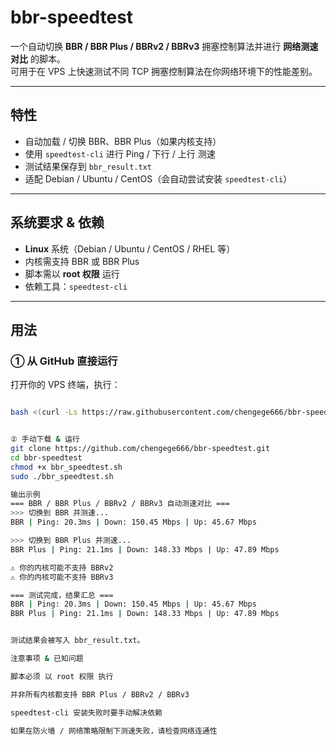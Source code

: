 # bbr-speedtest

一个自动切换 **BBR / BBR Plus / BBRv2 / BBRv3** 拥塞控制算法并进行 **网络测速对比** 的脚本。  
可用于在 VPS 上快速测试不同 TCP 拥塞控制算法在你网络环境下的性能差别。

---

## 特性

- 自动加载 / 切换 BBR、BBR Plus（如果内核支持）  
- 使用 `speedtest-cli` 进行 Ping / 下行 / 上行 测速  
- 测试结果保存到 `bbr_result.txt`  
- 适配 Debian / Ubuntu / CentOS（会自动尝试安装 `speedtest-cli`）

---

## 系统要求 & 依赖

- **Linux** 系统（Debian / Ubuntu / CentOS / RHEL 等）  
- 内核需支持 BBR 或 BBR Plus  
- 脚本需以 **root 权限** 运行  
- 依赖工具：`speedtest-cli`

---

## 用法

### ① 从 GitHub 直接运行

打开你的 VPS 终端，执行：

```bash

bash <(curl -Ls https://raw.githubusercontent.com/chengege666/bbr-speedtest/main/bbr_speedtest.sh)


② 手动下载 & 运行
git clone https://github.com/chengege666/bbr-speedtest.git
cd bbr-speedtest
chmod +x bbr_speedtest.sh
sudo ./bbr_speedtest.sh

输出示例
=== BBR / BBR Plus / BBRv2 / BBRv3 自动测速对比 ===
>>> 切换到 BBR 并测速...
BBR | Ping: 20.3ms | Down: 150.45 Mbps | Up: 45.67 Mbps

>>> 切换到 BBR Plus 并测速...
BBR Plus | Ping: 21.1ms | Down: 148.33 Mbps | Up: 47.89 Mbps

⚠️ 你的内核可能不支持 BBRv2  
⚠️ 你的内核可能不支持 BBRv3  

=== 测试完成，结果汇总 ===
BBR | Ping: 20.3ms | Down: 150.45 Mbps | Up: 45.67 Mbps  
BBR Plus | Ping: 21.1ms | Down: 148.33 Mbps | Up: 47.89 Mbps  


测试结果会被写入 bbr_result.txt。

注意事项 & 已知问题

脚本必须 以 root 权限 执行

并非所有内核都支持 BBR Plus / BBRv2 / BBRv3

speedtest-cli 安装失败时要手动解决依赖

如果在防火墙 / 网络策略限制下测速失败，请检查网络连通性

